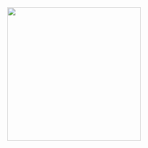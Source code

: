 <div style="text-align: center;">
<img src="https://user-images.githubusercontent.com/757408/46586551-a2578900-ca45-11e8-8626-7f51f9708a2c.png" width="300px" style="width: 300px">
</div>

